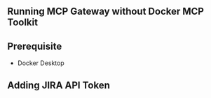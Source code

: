 ## Running MCP Gateway without Docker MCP Toolkit


## Prerequisite

- Docker Desktop

## Adding JIRA API Token

